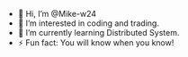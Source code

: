 - 👋 Hi, I’m @Mike-w24
- 👀 I’m interested in coding and trading.
- 🌱 I’m currently learning Distributed System.
- ⚡ Fun fact: You will know when you know!

<!---
Mike-w24/Mike-w24 is a ✨ special ✨ repository because its `README.md` (this file) appears on your GitHub profile.
You can click the Preview link to take a look at your changes.
--->
